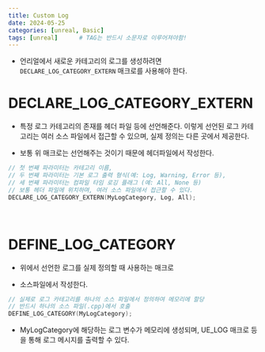 ```yaml
---
title: Custom Log
date: 2024-05-25
categories: [unreal, Basic]
tags: [unreal]		# TAG는 반드시 소문자로 이루어져야함!
---
```



* 언리얼에서 새로운 카테고리의 로그를 생성하려면 `DECLARE_LOG_CATEGORY_EXTERN` 매크로를 사용해야 한다.

# DECLARE_LOG_CATEGORY_EXTERN

*  특정 로그 카테고리의 존재를 헤더 파일 등에 선언해준다. 이렇게 선언된 로그 카테고리는 여러 소스 파일에서 접근할 수 있으며, 실제 정의는 다른 곳에서 제공한다.

* 보통 위 매크로는 선언해주는 것이기 때문에 헤더파일에서 작성한다.

```c++
// 첫 번째 파라미터는 카테고리 이름,
// 두 번째 파라미터는 기본 로그 출력 형식(예: Log, Warning, Error 등),
// 세 번째 파라미터는 컴파일 타임 로깅 플래그 (예: All, None 등)
// 보통 헤더 파일에 위치하며, 여러 소스 파일에서 접근할 수 있다.
DECLARE_LOG_CATEGORY_EXTERN(MyLogCategory, Log, All);
```

<br>

# DEFINE_LOG_CATEGORY

* 위에서 선언한 로그를 실제 정의할 때 사용하는 매크로

* 소스파일에서 작성한다.

```c++
// 실제로 로그 카테고리를 하나의 소스 파일에서 정의하여 메모리에 할당
// 반드시 하나의 소스 파일(.cpp)에서 호출
DEFINE_LOG_CATEGORY(MyLogCategory);
```

*  MyLogCategory에 해당하는 로그 변수가 메모리에 생성되며, UE_LOG 매크로 등을 통해 로그 메시지를 출력할 수 있다.
